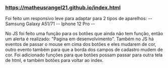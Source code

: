 ### https://matheusrangel21.github.io/index.html ###

Foi feito um responsivo leve para adaptar para 2 tipos de aparelhos: -- Samsung Galaxy A51/71 -- Iphone 12 Pro --

No JS foi feito uma função para os botões que ainda não tem função, então um alerta é realizado: "Pagina em desenvolvimento".
Também no JS há eventos de passar o mouse em cima dos botões e eles mudarem de cor, outro evento também para que a borda dos campos de cadastro mudem de cor.
Foi adicionado funções para que botões possam passar para outra tela de html, e também botões para voltar ao index.
